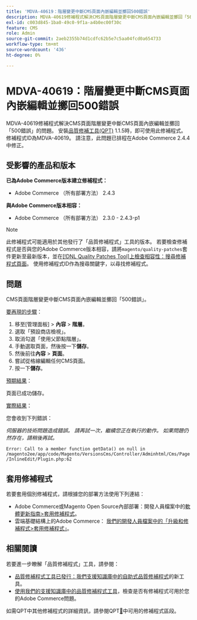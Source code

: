 ```yaml
---
title: 'MDVA-40619：階層變更中斷CMS頁面內嵌編輯並擲回500錯誤'
description: MDVA-40619修補程式解決CMS頁面階層變更中斷CMS頁面內嵌編輯並擲回「500錯誤」的問題。 安裝[Quality Patches Tool (QPT)](/help/announcements/adobe-commerce-announcements/magento-quality-patches-released-new-tool-to-self-serve-quality-patches.md) 1.1.5時，即可使用此修補程式。 修補程式ID為MDVA-40619。 請注意，此問題已排程在Adobe Commerce 2.4.4中修正。
exl-id: c003d845-1ba0-49c0-9f1a-a4b0ec00f30c
feature: CMS
role: Admin
source-git-commit: 2aeb2355b74d1cdfc62b5e7c5aa04fcd0a654733
workflow-type: tm+mt
source-wordcount: '436'
ht-degree: 0%

---
```


# MDVA-40619：階層變更中斷CMS頁面內嵌編輯並擲回500錯誤

MDVA-40619修補程式解決CMS頁面階層變更中斷CMS頁面內嵌編輯並擲回「500錯誤」的問題。 安裝[品質修補工具(QPT)](/help/announcements/adobe-commerce-announcements/magento-quality-patches-released-new-tool-to-self-serve-quality-patches.md) 1.1.5時，即可使用此修補程式。 修補程式ID為MDVA-40619。 請注意，此問題已排程在Adobe Commerce 2.4.4中修正。

## 受影響的產品和版本

**已為Adobe Commerce版本建立修補程式：**

* Adobe Commerce （所有部署方法） 2.4.3

**與Adobe Commerce版本相容：**

* Adobe Commerce （所有部署方法） 2.3.0 - 2.4.3-p1

>[!NOTE]
>
>此修補程式可能適用於其他發行了「品質修補程式」工具的版本。 若要檢查修補程式是否與您的Adobe Commerce版本相容，請將`magento/quality-patches`套件更新至最新版本，並在[[!DNL Quality Patches Tool]上檢查相容性：搜尋修補程式頁面](https://experienceleague.adobe.com/tools/commerce-quality-patches/index.html?lang=zh-Hant)。 使用修補程式ID作為搜尋關鍵字，以尋找修補程式。

## 問題

CMS頁面階層變更中斷CMS頁面內嵌編輯並擲回「500錯誤」。

<u>要再現的步驟</u>：

1. 移至[管理面板] > **內容** > **階層**。
1. 選取「預設商店檢視」。
1. 取消勾選「使用父節點階層」。
1. 手動選取頁面，然後按一下&#x200B;**儲存**。
1. 然後前往&#x200B;**內容** > **頁面**。
1. 嘗試從格線編輯任何CMS頁面。
1. 按一下&#x200B;**儲存**。

<u>預期結果</u>：

頁面已成功儲存。

<u>實際結果</u>：

您會收到下列錯誤：

*伺服器的技術問題造成錯誤。 請再試一次，繼續您正在執行的動作。 如果問題仍然存在，請稍後再試。*

`Error: Call to a member function getData() on null in /magento2ee/app/code/Magento/VersionsCms/Controller/Adminhtml/Cms/Page/InlineEdit/Plugin.php:62`

## 套用修補程式

若要套用個別修補程式，請根據您的部署方法使用下列連結：

* Adobe Commerce或Magento Open Source內部部署：開發人員檔案中的[軟體更新指南>套用修補程式](https://experienceleague.adobe.com/zh-hant/docs/commerce-operations/tools/quality-patches-tool/usage)。
* 雲端基礎結構上的Adobe Commerce： [我們的開發人員檔案中的「升級和修補程式>套用修補程式」](https://experienceleague.adobe.com/zh-hant/docs/commerce-cloud-service/user-guide/develop/upgrade/apply-patches)。

## 相關閱讀

若要進一步瞭解「品質修補程式」工具，請參閱：

* [品質修補程式工具已發行：我們支援知識庫中的自助式品質修補程式](/help/announcements/adobe-commerce-announcements/magento-quality-patches-released-new-tool-to-self-serve-quality-patches.md)的新工具。
* [使用我們的支援知識庫中的品質修補程式工具](/help/support-tools/patches-available-in-qpt-tool/check-patch-for-magento-issue-with-magento-quality-patches.md)，檢查是否有修補程式可用於您的Adobe Commerce問題。

如需QPT中其他修補程式的詳細資訊，請參閱QPT[&#128279;](https://support.magento.com/hc/en-us/sections/360010506631-Patches-available-in-MQP-tool-)中可用的修補程式區段。
